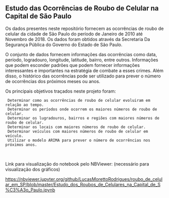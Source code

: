 ## Estudo das Ocorrências de Roubo de Celular na Capital de São Paulo

  Os dados presentes neste repositório fornecem as ocorrências de roubo de celular da cidade de São Paulo do período de 
  Janeiro de 2010 até Novembro de 2018. Os dados foram obtidos através da Secretaria Da Segurança Pública do Governo do Estado
  de São Paulo.
  
  O conjunto de dados fornecem informações das ocorrências como data, período, logradouro, longitude, latitude, bairro, entre outros. 
  Informações que podem esconder padrões que podem fornecer informações interessantes e importantes na estratégia de combate a esses
  crimes. Além disso, o histórico das ocorrências pode ser utilizado para prever o número de ocorrências dos próximos meses ou anos.
  
  Os principais objetivos traçados neste projeto foram:
  
     Determinar como as ocorrências de roubo de celular evoluiram em relação ao tempo.
     Determinar os períodos onde ocorrem os maiores números de roubo de celular.
     Determinar os lugradouros, bairros e regiões com maiores números de roubo de celular.
     Determinar os locais com maiores números de roubo de celular.
     Determinar veículos com maiores números de roubo de celular em veículo.
     Utilizar o modelo ARIMA para prever o número de ocorrências nos próximos anos.
     
<br />

<p>Link para visualização do notebook pelo NBViewer: (necessário para visualização dos gráficos)

https://nbviewer.jupyter.org/github/LucasMorettoRodrigues/roubo_de_celular_em_SP/blob/master/Estudo_dos_Roubos_de_Celulares_na_Capital_de_S%C3%A3o_Paulo.ipynb
